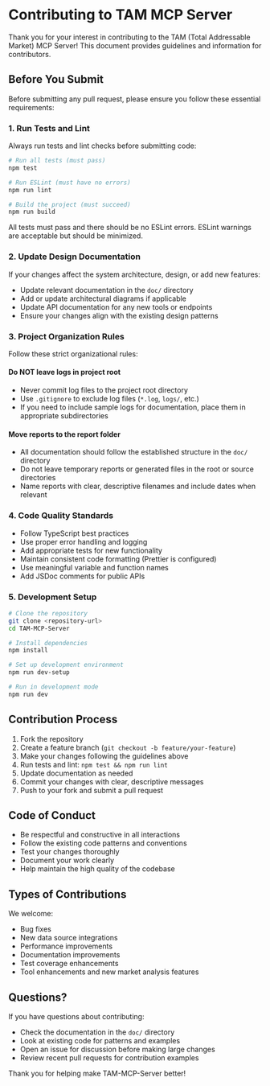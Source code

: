 # Contributing to TAM MCP Server

Thank you for your interest in contributing to the TAM (Total Addressable Market) MCP Server! This document provides guidelines and information for contributors.

## Before You Submit

Before submitting any pull request, please ensure you follow these essential requirements:

### 1. Run Tests and Lint

Always run tests and lint checks before submitting code:

```bash
# Run all tests (must pass)
npm test

# Run ESLint (must have no errors)
npm run lint

# Build the project (must succeed)
npm run build
```

All tests must pass and there should be no ESLint errors. ESLint warnings are acceptable but should be minimized.

### 2. Update Design Documentation

If your changes affect the system architecture, design, or add new features:

- Update relevant documentation in the `doc/` directory
- Add or update architectural diagrams if applicable
- Update API documentation for any new tools or endpoints
- Ensure your changes align with the existing design patterns

### 3. Project Organization Rules

Follow these strict organizational rules:

#### Do NOT leave logs in project root
- Never commit log files to the project root directory
- Use `.gitignore` to exclude log files (`*.log`, `logs/`, etc.)
- If you need to include sample logs for documentation, place them in appropriate subdirectories

#### Move reports to the report folder
- All documentation should follow the established structure in the `doc/` directory
- Do not leave temporary reports or generated files in the root or source directories
- Name reports with clear, descriptive filenames and include dates when relevant

### 4. Code Quality Standards

- Follow TypeScript best practices
- Use proper error handling and logging
- Add appropriate tests for new functionality
- Maintain consistent code formatting (Prettier is configured)
- Use meaningful variable and function names
- Add JSDoc comments for public APIs

### 5. Development Setup

```bash
# Clone the repository
git clone <repository-url>
cd TAM-MCP-Server

# Install dependencies
npm install

# Set up development environment
npm run dev-setup

# Run in development mode
npm run dev
```

## Contribution Process

1. Fork the repository
2. Create a feature branch (`git checkout -b feature/your-feature`)
3. Make your changes following the guidelines above
4. Run tests and lint: `npm test && npm run lint`
5. Update documentation as needed
6. Commit your changes with clear, descriptive messages
7. Push to your fork and submit a pull request

## Code of Conduct

- Be respectful and constructive in all interactions
- Follow the existing code patterns and conventions
- Test your changes thoroughly
- Document your work clearly
- Help maintain the high quality of the codebase

## Types of Contributions

We welcome:
- Bug fixes
- New data source integrations
- Performance improvements
- Documentation improvements
- Test coverage enhancements
- Tool enhancements and new market analysis features

## Questions?

If you have questions about contributing:
- Check the documentation in the `doc/` directory
- Look at existing code for patterns and examples
- Open an issue for discussion before making large changes
- Review recent pull requests for contribution examples

Thank you for helping make TAM-MCP-Server better!
